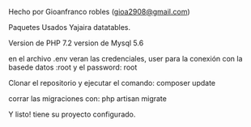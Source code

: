 Hecho por Gioanfranco robles (gioa2908@gmail.com)

Paquetes Usados Yajaira datatables.

Version de PHP 7.2
version de Mysql 5.6

en el archivo .env veran las credenciales, user para la conexión con la basede datos :root y el password: root

Clonar el repositorio y ejecutar el comando: composer update 

corrar las migraciones con: php artisan migrate

Y listo! tiene su proyecto configurado. 
